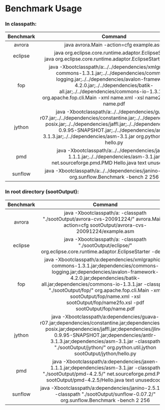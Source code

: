 # Benchmark Usage

### In classpath:


Benchmark | Command 
:-: | :-: 
avrora | java avrora.Main -action=cfg example.asm 
eclipse | java org.eclipse.core.runtime.adaptor.EclipseStarter<br/>java org.eclipse.core.runtime.adaptor.EclipseStarter -debug 
fop | java -Xbootclasspath/a:../../dependencies/xmlgraphics-commons-1.3.1.jar;../../dependencies/commons-logging.jar;../../dependencies/avalon-framework-4.2.0.jar;../../dependencies/batik-all.jar;../../dependencies/commons-io-1.3.1.jar org.apache.fop.cli.Main -xml name.xml -xsl name2fo.xsl -pdf name.pdf 
jython | java -Xbootclasspath/a:../../dependencies/guava-r07.jar;../../dependencies/constantine.jar;../../dependencies/jnr-posix.jar;../../dependencies/jaffl.jar;../../dependencies/jline-0.9.95-SNAPSHOT.jar;../../dependencies/antlr-3.1.3.jar;../../dependencies/asm-3.1.jar org.python.util.jython hello.py 
pmd | java -Xbootclasspath/a:../../dependencies/jaxen-1.1.1.jar;../../dependencies/asm-3.1.jar net.sourceforge.pmd.PMD Hello.java text unusedcode 
sunflow | java -Xbootclasspath/a:../../dependencies/janino-2.5.15.jar org.sunflow.Benchmark -bench 2 256 



### In root directory (sootOutput):

| Benchmark |                           Command                            |
| :-------: | :----------------------------------------------------------: |
|  avrora   | java -Xbootclasspath/a: -classpath "./sootOutput/avrora-cvs-20091224/" avrora.Main -action=cfg  sootOutput/avrora-cvs-20091224/example.asm |
|  eclipse  | java -Xbootclasspath/a: -classpath "./sootOutput/eclipse/" org.eclipse.core.runtime.adaptor.EclipseStarter -debug |
|    fop    | java -Xbootclasspath/a:dependencies/xmlgraphics-commons-1.3.1.jar;dependencies/commons-logging.jar;dependencies/avalon-framework-4.2.0.jar;dependencies/batik-all.jar;dependencies/commons-io-1.3.1.jar -classpath "./sootOutput/fop/" org.apache.fop.cli.Main -xml  sootOutput/fop/name.xml  -xsl  sootOutput/fop/name2fo.xsl  -pdf  sootOutput/fop/name.pdf |
|  jython   | java -Xbootclasspath/a:dependencies/guava-r07.jar;dependencies/constantine.jar;dependencies/jnr-posix.jar;dependencies/jaffl.jar;dependencies/jline-0.9.95-SNAPSHOT.jar;dependencies/antlr-3.1.3.jar;dependencies/asm-3.1.jar -classpath "./sootOutput/jython/" org.python.util.jython sootOutput/jython/hello.py |
|    pmd    | java -Xbootclasspath/a:dependencies/jaxen-1.1.1.jar;dependencies/asm-3.1.jar -classpath "./sootOutput/pmd-4.2.5/" net.sourceforge.pmd.PMD sootOutput/pmd-4.2.5/Hello.java  text  unusedcode |
|  sunflow  | java -Xbootclasspath/a:dependencies/janino-2.5.15.jar -classpath "./sootOutput/sunflow-0.07.2/" org.sunflow.Benchmark -bench  2  256 |

